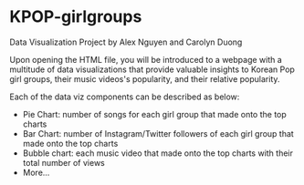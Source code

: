 # KPOP-girlgroups
Data Visualization Project by Alex Nguyen and Carolyn Duong

Upon opening the HTML file, you will be introduced to a webpage with a multitude of data visualizations that provide valuable insights to Korean Pop girl groups, their music videos's popularity, and their relative popularity.

Each of the data viz components can be described as below:
- Pie Chart: number of songs for each girl group that made onto the top charts
- Bar Chart: number of Instagram/Twitter followers of each girl group that made onto the top charts
- Bubble chart: each music video that made onto the top charts with their total number of views
- More...

